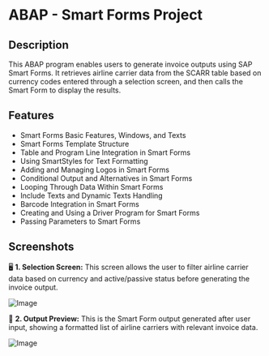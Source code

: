 # ABAP - Smart Forms Project

## Description
This ABAP program enables users to generate invoice outputs using SAP Smart Forms. It retrieves airline carrier data from the SCARR table based on currency codes entered through a selection screen, and then calls the Smart Form to display the results.

## Features
- Smart Forms Basic Features, Windows, and Texts
- Smart Forms Template Structure
- Table and Program Line Integration in Smart Forms
- Using SmartStyles for Text Formatting
- Adding and Managing Logos in Smart Forms
- Conditional Output and Alternatives in Smart Forms
- Looping Through Data Within Smart Forms
- Include Texts and Dynamic Texts Handling
- Barcode Integration in Smart Forms
- Creating and Using a Driver Program for Smart Forms
- Passing Parameters to Smart Forms

## Screenshots
🖥️ **1. Selection Screen:**
This screen allows the user to filter airline carrier data based on currency and active/passive status before generating the invoice output.

![Image](https://github.com/user-attachments/assets/5f37ab1e-1885-4f6a-aaa6-e7613a8f26be)

🧾 **2. Output Preview:**
This is the Smart Form output generated after user input, showing a formatted list of airline carriers with relevant invoice data.

![Image](https://github.com/user-attachments/assets/b9e9de3d-efbe-4c26-92b0-f97f10c82a59)

